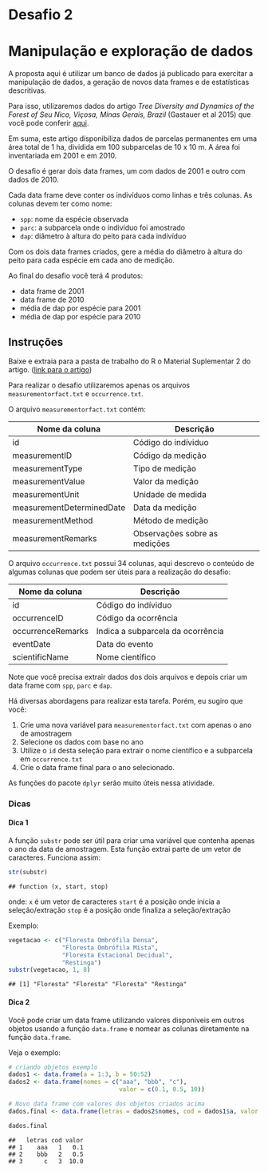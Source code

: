 Desafio 2
================

Manipulação e exploração de dados
=================================

A proposta aqui é utilizar um banco de dados já publicado para exercitar a manipulação de dados, a geração de novos data frames e de estatísticas descritivas.

Para isso, utilizaremos dados do artigo *Tree Diversity and Dynamics of the Forest of Seu Nico, Viçosa, Minas Gerais, Brazil* (Gastauer et al 2015) que você pode conferir [aqui](http://bdj.pensoft.net/article/5425/list/5/).

Em suma, este artigo disponibiliza dados de parcelas permanentes em uma área total de 1 ha, dividida em 100 subparcelas de 10 x 10 m. A área foi inventariada em 2001 e em 2010.

O desafio é gerar dois data frames, um com dados de 2001 e outro com dados de 2010.

Cada data frame deve conter os indivíduos como linhas e três colunas.
As colunas devem ter como nome:

-   `spp`: nome da espécie observada
-   `parc`: a subparcela onde o indivíduo foi amostrado
-   `dap`: diâmetro à altura do peito para cada indivíduo

Com os dois data frames criados, gere a média do diâmetro à altura do peito para cada espécie em cada ano de medição.

Ao final do desafio você terá 4 produtos:

-   data frame de 2001
-   data frame de 2010
-   média de dap por espécie para 2001
-   média de dap por espécie para 2010

Instruções
----------

Baixe e extraia para a pasta de trabalho do R o Material Suplementar 2 do artigo. ([link para o artigo](http://bdj.pensoft.net/article/5425/list/5/))

Para realizar o desafio utilizaremos apenas os arquivos `measurementorfact.txt` e `occurrence.txt`.

O arquivo `measurementorfact.txt` contém:

| Nome da coluna            | Descrição                     |
|---------------------------|-------------------------------|
| id                        | Código do indíviduo           |
| measurementID             | Código da medição             |
| measurementType           | Tipo de medição               |
| measurementValue          | Valor da medição              |
| measurementUnit           | Unidade de medida             |
| measurementDeterminedDate | Data da medição               |
| measurementMethod         | Método de medição             |
| measurementRemarks        | Observações sobre as medições |

O arquivo `occurrence.txt` possui 34 colunas, aqui descrevo o conteúdo de algumas colunas que podem ser úteis para a realização do desafio:

| Nome da coluna    | Descrição                         |
|-------------------|-----------------------------------|
| id                | Código do indíviduo               |
| occurrenceID      | Código da ocorrência              |
| occurrenceRemarks | Indica a subparcela da ocorrência |
| eventDate         | Data do evento                    |
| scientificName    | Nome científico                   |

Note que você precisa extrair dados dos dois arquivos e depois criar um data frame com `spp`, `parc` e `dap`.

Há diversas abordagens para realizar esta tarefa. Porém, eu sugiro que você:

1.  Crie uma nova variável para `measurementorfact.txt` com apenas o ano de amostragem
2.  Selecione os dados com base no ano
3.  Utilize o `id` desta seleção para extrair o nome científico e a subparcela em `occurrence.txt`
4.  Crie o data frame final para o ano selecionado.

As funções do pacote `dplyr` serão muito úteis nessa atividade.

### Dicas

#### Dica 1

A função `substr` pode ser útil para criar uma variável que contenha apenas o ano da data de amostragem. Esta função extrai parte de um vetor de caracteres. Funciona assim:

``` r
str(substr)
```

    ## function (x, start, stop)

onde:
`x` é um vetor de caracteres
`start` é a posição onde inicia a seleção/extração
`stop` é a posição onde finaliza a seleção/extração

Exemplo:

``` r
vegetacao <- c("Floresta Ombrófila Densa", 
               "Floresta Ombrófila Mista", 
               "Floresta Estacional Decidual", 
               "Restinga")
substr(vegetacao, 1, 8)
```

    ## [1] "Floresta" "Floresta" "Floresta" "Restinga"

#### Dica 2

Você pode criar um data frame utilizando valores disponíveis em outros objetos usando a função `data.frame` e nomear as colunas diretamente na função `data.frame`.

Veja o exemplo:

``` r
# criando objetos exemplo
dados1 <- data.frame(a = 1:3, b = 50:52)
dados2 <- data.frame(nomes = c("aaa", "bbb", "c"), 
                               valor = c(0.1, 0.5, 10))

# Novo data frame com valores dos objetos criados acima
dados.final <- data.frame(letras = dados2$nomes, cod = dados1$a, valor = dados2$valor)

dados.final
```

    ##   letras cod valor
    ## 1    aaa   1   0.1
    ## 2    bbb   2   0.5
    ## 3      c   3  10.0
